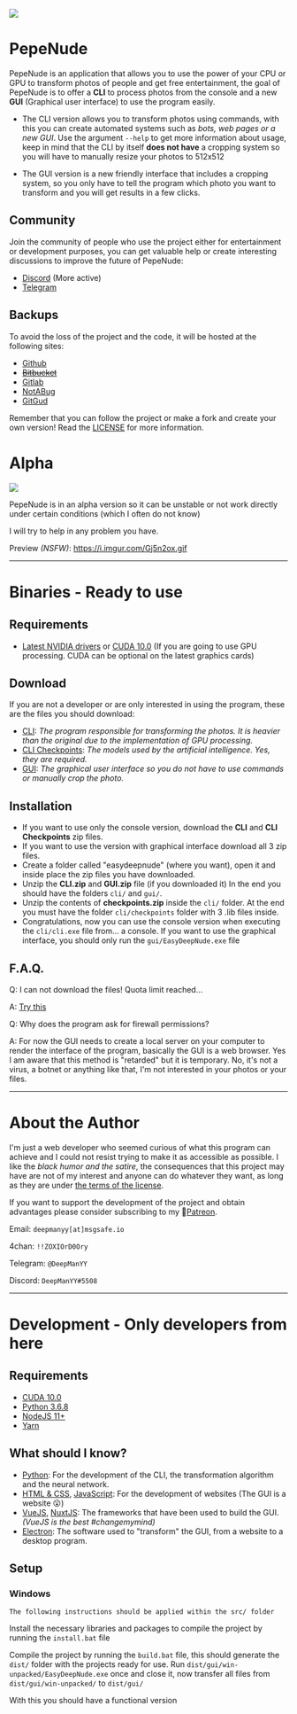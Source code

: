 ![](https://i.imgur.com/rV3bPPk.png)

# PepeNude

PepeNude is an application that allows you to use the power of your CPU or GPU to transform photos of people and get free entertainment, the goal of PepeNude is to offer a **CLI** to process photos from the console and a new **GUI** (Graphical user interface) to use the program easily.

- The CLI version allows you to transform photos using commands, with this you can create automated systems such as _bots, web pages or a new GUI_. Use the argument `--help` to get more information about usage, keep in mind that the CLI by itself **does not have** a cropping system so you will have to manually resize your photos to 512x512

- The GUI version is a new friendly interface that includes a cropping system, so you only have to tell the program which photo you want to transform and you will get results in a few clicks.

## Community

Join the community of people who use the project either for entertainment or development purposes, you can get valuable help or create interesting discussions to improve the future of PepeNude:

- [Discord](https://discord.gg/RjBSaND) (More active)
- [Telegram](https://t.me/easydeepnudegallery)

## Backups

To avoid the loss of the project and the code, it will be hosted at the following sites:

- [Github](https://github.com/deep-man-yy/pepenude)
- ~~[Bitbucket](https://bitbucket.org/deepmanyy/easydeepnude/src)~~
- [Gitlab](https://gitlab.com/deepmanyy/easydeepnude)
- [NotABug](https://notabug.org/deepmanyy/pepenude)
- [GitGud](https://gitgud.io/deepmanyy/easydeepnude)

Remember that you can follow the project or make a fork and create your own version! Read the [LICENSE](LICENSE.md) for more information.

# Alpha

![](https://i.imgur.com/LZo61bq.jpg)

PepeNude is in an alpha version so it can be unstable or not work directly under certain conditions (which I often do not know)

I will try to help in any problem you have.

Preview _(NSFW)_:
https://i.imgur.com/Gj5n2ox.gif

---

# Binaries - Ready to use

## Requirements

- [Latest NVIDIA drivers](https://www.nvidia.com/Download/index.aspx) or [CUDA 10.0](https://developer.nvidia.com/cuda-10.0-download-archive) (If you are going to use GPU processing. CUDA can be optional on the latest graphics cards)

## Download

If you are not a developer or are only interested in using the program, these are the files you should download:

- [CLI](https://drive.google.com/open?id=1kvXI4mSOu-teUYl8O2MH5mMLo_Vs0gCe): _The program responsible for transforming the photos. It is heavier than the original due to the implementation of GPU processing._
- [CLI Checkpoints](https://drive.google.com/open?id=1w6ZO47To4BGh67WjeFCTBZiGVMFrK_po): _The models used by the artificial intelligence. Yes, they are required._
- [GUI](https://drive.google.com/open?id=1NgAATqhh8GNwBHOvJOo0vvgtX_OvsOXF): _The graphical user interface so you do not have to use commands or manually crop the photo._

## Installation

- If you want to use only the console version, download the **CLI** and **CLI Checkpoints** zip files.
- If you want to use the version with graphical interface download all 3 zip files.
- Create a folder called "easydeepnude" (where you want), open it and inside place the zip files you have downloaded.
- Unzip the **CLI.zip** and **GUI.zip** file (if you downloaded it) In the end you should have the folders `cli/` and `gui/`.
- Unzip the contents of **checkpoints.zip** inside the `cli/` folder. At the end you must have the folder `cli/checkpoints` folder with 3 .lib files inside.
- Congratulations, now you can use the console version when executing the `cli/cli.exe` file from... a console. If you want to use the graphical interface, you should only run the `gui/EasyDeepNude.exe` file

## F.A.Q.

Q: I can not download the files! Quota limit reached...

A: [Try this](https://www.geekrar.com/fix-bypass-google-drive-download-limit-error/)

Q: Why does the program ask for firewall permissions?

A: For now the GUI needs to create a local server on your computer to render the interface of the program, basically the GUI is a web browser. Yes I am aware that this method is "retarded" but it is temporary. No, it's not a virus, a botnet or anything like that, I'm not interested in your photos or your files.

---

# About the Author

I'm just a web developer who seemed curious of what this program can achieve and I could not resist trying to make it as accessible as possible. I like the _black humor and the satire_, the consequences that this project may have are not of my interest and anyone can do whatever they want, as long as they are under [the terms of the license](LICENSE.md).

If you want to support the development of the project and obtain advantages please consider subscribing to my 💖[Patreon](https://www.patreon.com/deepmanyy).

Email: `deepmanyy[at]msgsafe.io`

4chan: `!!ZOXIOrD0Ory`

Telegram: `@DeepManYY`

Discord: `DeepManYY#5508`

---

# Development - Only developers from here

## Requirements

- [CUDA 10.0](https://developer.nvidia.com/cuda-10.0-download-archive)
- [Python 3.6.8](https://www.python.org/downloads/release/python-368/)
- [NodeJS 11+](https://nodejs.org/en/)
- [Yarn](https://yarnpkg.com/en/docs/install)

## What should I know?

- [Python](https://www.codecademy.com/catalog/language/python): For the development of the CLI, the transformation algorithm and the neural network.
- [HTML & CSS](https://www.codecademy.com/catalog/language/html-css), [JavaScript](https://www.codecademy.com/catalog/language/javascript): For the development of websites (The GUI is a website 😮)
- [VueJS](https://vuejs.org/), [NuxtJS](https://nuxtjs.org/): The frameworks that have been used to build the GUI. _(VueJS is the best #changemymind)_
- [Electron](https://electronjs.org/): The software used to "transform" the GUI, from a website to a desktop program.

## Setup

### Windows

`The following instructions should be applied within the src/ folder`

Install the necessary libraries and packages to compile the project by running the `install.bat` file

Compile the project by running the `build.bat` file, this should generate the `dist/` folder with the projects ready for use. Run `dist/gui/win-unpacked/EasyDeepNude.exe` once and close it, now transfer all files from `dist/gui/win-unpacked/` to `dist/gui/`

With this you should have a functional version
